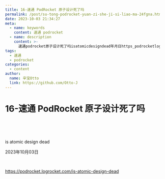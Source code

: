 ```yaml
---
title: 16-速通 PodRocket 原子设计死了吗
permalink: /post/su-tong-podrocket-yuan-zi-she-ji-si-liao-ma-24fgna.html
date: 2023-10-03 21:34:27
meta:
  - name: keywords
    content: 速通 podrocket
  - name: description
    content: >-
      速通podrocket原子设计死了吗‍‍isatomicdesigndead年月日‍https_podrocketlogrocketcomisatomicdesigndead‍
tags:
  - 速通
  - podrocket
categories:
  - content
author:
  name: 辛宝Otto
  link: https://github.com/Otto-J
---
```


# 16-速通 PodRocket 原子设计死了吗



‍

‍

is atomic design dead

2023年10月03日

‍

https://podrocket.logrocket.com/is-atomic-design-dead

‍

